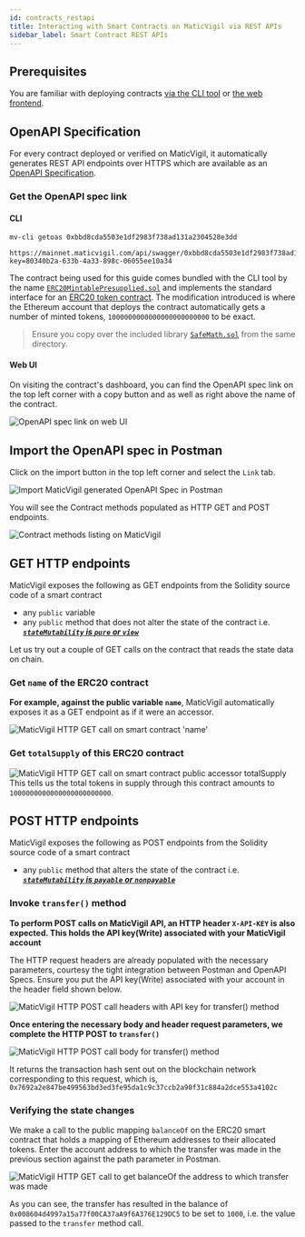 ```yaml
---
id: contracts_restapi
title: Interacting with Smart Contracts on MaticVigil via REST APIs
sidebar_label: Smart Contract REST APIs
---
```


## Prerequisites
You are familiar with deploying contracts [via the CLI tool](cli_gettingstarted.md) or [the web frontend](web_gettingstarted.md).

## OpenAPI Specification
For every contract deployed or verified on MaticVigil, it automatically generates REST API endpoints over HTTPS which are available as an [OpenAPI Specification](https://swagger.io/specification/).

### Get the OpenAPI spec link
#### CLI
```
mv-cli getoas 0xbbd8cda5503e1df2983f738ad131a2304528e3dd

https://mainnet.maticvigil.com/api/swagger/0xbbd8cda5503e1df2983f738ad131a2304528e3dd/?key=80340b2a-633b-4a33-898c-06055ee10a34
```
The contract being used for this guide comes bundled with the CLI tool by the name [`ERC20MintablePresupplied.sol`](https://github.com/blockvigil/maticvigil-cli/blob/master/contracts/ERC20MintablePresupplied.sol) and implements the standard interface for an [ERC20 token contract](https://eips.ethereum.org/EIPS/eip-20). The modification introduced is where the Ethereum account that deploys the contract automatically gets a number of minted tokens, `1000000000000000000000000` to be exact.

> Ensure you copy over the included library [`SafeMath.sol`](https://github.com/blockvigil/maticvigil-cli/blob/master/contracts/SafeMath.sol) from the same directory.

#### Web UI

On visiting the contract's dashboard, you can find the OpenAPI spec link on the top left corner with a copy button and as well as right above the name of the contract.

![OpenAPI spec link on web UI](assets/web-ui/openAPI_link.png)

## Import the OpenAPI spec in Postman

Click on the import button in the top left corner and select the `Link` tab.

![Import MaticVigil generated OpenAPI Spec in Postman](assets/oas/postman-01-ethvigil-import.png)

You will see the Contract methods populated as HTTP GET and POST endpoints.

![Contract methods listing on MaticVigil](assets/oas/postman-02-ethvigil-listing.png)

## GET HTTP endpoints

MaticVigil exposes the following as GET endpoints from the Solidity source code of a smart contract
* any `public` variable
* any `public` method that does not alter the state of the contract i.e. ***[`stateMutability` is `pure` or `view`](https://solidity.readthedocs.io/en/v0.5.10/abi-spec.html#json)***

Let us try out a couple of GET calls on the contract that reads the state data on chain.

### Get `name` of the ERC20 contract

**For example, against the public variable `name`**, MaticVigil automatically exposes it as a GET endpoint as if it were an accessor.

![MaticVigil HTTP GET call on smart contract 'name'](assets/oas/postman-03-ethvigil-getcall.png)

### Get `totalSupply` of this ERC20 contract

![MaticVigil HTTP GET call on smart contract public accessor `totalSupply`](assets/oas/postman-04-ethvigil-getsupply.png)
This tells us the total tokens in supply through this contract amounts to `1000000000000000000000000`.

## POST HTTP endpoints

MaticVigil exposes the following as POST endpoints from the Solidity source code of a smart contract

* any `public` method that alters the state of the contract i.e. ***[`stateMutability` is `payable` or `nonpayable`](https://solidity.readthedocs.io/en/v0.5.10/abi-spec.html#json)***

### Invoke `transfer()` method

**To perform POST calls on MaticVigil API, an HTTP header `X-API-KEY` is also expected. This holds the API key(Write) associated with your MaticVigil account**

The HTTP request headers are already populated with the necessary parameters, courtesy the tight integration between Postman and OpenAPI Specs. Ensure you put the API key(Write) associated with your account in the header field shown below.

![MaticVigil HTTP POST call headers with API key for transfer() method](assets/oas/postman-05-ethvigil-transfer-02-headers.png)


**Once entering the necessary body and header request parameters, we complete the HTTP POST to `transfer()`**

![MaticVigil HTTP POST call body for transfer() method](assets/oas/postman-05-ethvigil-transfer-01-body.png)

It returns the transaction hash sent out on the blockchain network corresponding to this request, which is, `0x7692a2e847be499563bd3ed3fe95da1c9c37ccb2a90f31c884a2dce553a4102c`

### Verifying the state changes

We make a call to the public mapping `balanceOf` on the ERC20 smart contract that holds a mapping of Ethereum addresses to their allocated tokens. Enter the account address to which the transfer was made in the previous section against the path parameter in Postman.

![MaticVigil HTTP GET call to get balanceOf the address to which transfer was made](assets/oas/postman-07-getbalance.png)

As you can see, the transfer has resulted in the balance of `0x008604d4997a15a77f00CA37aA9f6A376E129DC5` to be set to `1000`, i.e. the value passed to the `transfer` method call.
